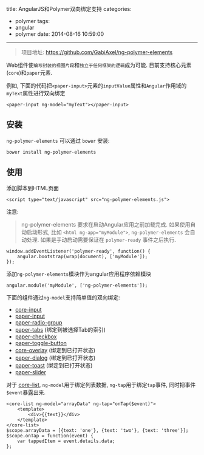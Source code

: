 title: AngularJS和Polymer双向绑定支持
categories:
  - polymer
tags:
  - angular
  - polymer
date: 2014-08-16 10:59:00
---

> 项目地址: https://github.com/GabiAxel/ng-polymer-elements


Web组件使`编写封装的视图片段`和`独立于任何框架的逻辑`成为可能. 目前支持核心元素(`core`)和`paper`元素.

例如, 下面的代码把`<paper-input>`元素的`inputValue`属性和`Angular`作用域的`myText`属性进行双向绑定

```
<paper-input ng-model="myText"></paper-input>
```

<!-- more -->

## 安装

`ng-polymer-elements` 可以通过 `bower` 安装:

```
bower install ng-polymer-elements
```

## 使用

添加脚本到HTML页面

```
<script type="text/javascript" src="ng-polymer-elements.js">
```

注意:

> ng-polymer-elements 要求在启动Angular应用之前加载完成. 如果使用自动启动形式, 比如 `<html ng-app="myModule">`,
> `ng-polymer-elements` 会自动处理. 如果是手动启动需要保证在 `polymer-ready` 事件之后执行.


```
window.addEventListener('polymer-ready', function() {
    angular.bootstrap(wrap(document), ['myModule']);
});
```

添加`ng-polymer-elements`模块作为angular应用程序依赖模块

```
angular.module('myModule', ['ng-polymer-elements']);
```

下面的组件通过`ng-model`支持简单值的双向绑定:

- [core-input][1]
- [paper-input][2]
- [paper-radio-group][3]
- [paper-tabs][4]       (绑定到被选择Tab的索引)
- [paper-checkbox][5]
- [paper-toggle-button][6]
- [core-overlay][7]     (绑定到已打开状态)
- [paper-dialog][8]     (绑定到已打开状态)
- [paper-toast][9]      (绑定到已打开状态)
- [paper-slider][10]


对于 [core-list][11], `ng-model`用于绑定列表数据, `ng-tap`用于绑定`tap`事件, 同时把事件`$event`暴露出来.

```
<core-list ng-model="arrayData" ng-tap="onTap($event)">
    <template>
        <div>{{text}}</div>
    </template>
</core-list>
$scope.arrayData = [{text: 'one'}, {text: 'two'}, {text: 'three'}];
$scope.onTap = function(event) {
    var tappedItem = event.details.data;
};
```

  [1]: http://www.polymer-project.org/docs/elements/core-elements.html#core-input
  [2]: http://www.polymer-project.org/docs/elements/paper-elements.html#paper-input
  [3]: http://www.polymer-project.org/docs/elements/paper-elements.html#paper-radio-group
  [4]: http://www.polymer-project.org/docs/elements/paper-elements.html#paper-tabs
  [5]: http://www.polymer-project.org/docs/elements/paper-elements.html#paper-checkbox
  [6]: http://www.polymer-project.org/docs/elements/paper-elements.html#paper-toggle-button
  [7]: http://www.polymer-project.org/docs/elements/core-elements.html#core-overlay
  [8]: http://www.polymer-project.org/docs/elements/paper-elements.html#paper-dialog
  [9]: http://www.polymer-project.org/docs/elements/paper-elements.html#paper-toast
  [10]: http://www.polymer-project.org/docs/elements/paper-elements.html#paper-slider
  [11]: http://www.polymer-project.org/docs/elements/core-elements.html#core-list

